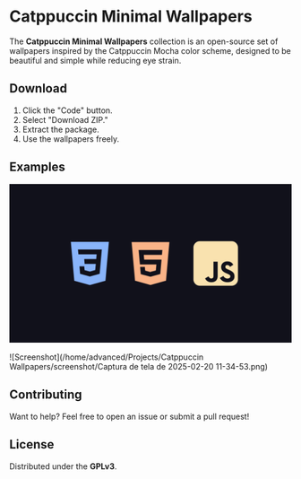 # Catppuccin Minimal Wallpapers  

The **Catppuccin Minimal Wallpapers** collection is an open-source set of wallpapers inspired by the Catppuccin Mocha color scheme, designed to be beautiful and simple while reducing eye strain.  

## Download  
1. Click the "Code" button.  
2. Select "Download ZIP."  
3. Extract the package.  
4. Use the wallpapers freely.  

## Examples  
![Wallpaper](Wallpapers/Extra/html_css_js.png)  

![Screenshot](/home/advanced/Projects/Catppuccin Wallpapers/screenshot/Captura de tela de 2025-02-20 11-34-53.png)  

## Contributing  
Want to help? Feel free to open an issue or submit a pull request!  

## License  
Distributed under the **GPLv3**.  
